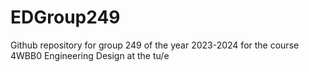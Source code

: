 # EDGroup249
Github repository for group 249 of the year 2023-2024 for the course 4WBB0 Engineering Design at the tu/e
